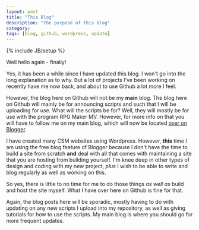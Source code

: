 ```yaml
---
layout: post
title: "This Blog"
description: "the purpose of this blog"
category:
tags: [blog, github, wordpress, update]
---
```

{% include JB/setup %}

Well hello again - finally!

Yes, it has been a while since I have updated this blog. I won't go into the long explanation as to why. But a lot of projects I've been working on recently have me now back, and about to use Github a lot more I feel.

However, the blog here on Github will not be my **main** blog. The blog here on Github will mainly be for announcing scripts and such that I will be uploading for use. What will the scripts be for? Well, they will mostly be for use with the program RPG Maker MV. However, for more info on that you will have to follow me on my main blog, which will now be located [over on Blogger](https://rpgmakerjourney.blogspot.com/).

<!--more-->

I have created many CSM websites using Wordpress. However, **this** time I am using the free blog feature of Blogger because I don't have the time to build a site from scratch **and** deal with all that comes with maintaining a site that you are hosting from building yourself. I'm knee deep in other types of design and coding with my new project, *plus* I wish to be able to write and blog regularly as well as working on this.

So yes, there is little to no time for me to do those things *as well as* build and host the site myself. What I have over here on Github is fine for that.

Again, the blog posts here will be sporadic, mostly having to do with updating on any new scripts I upload into my repository, as well as giving tutorials for how to use the scripts. My main blog is where you should go for more frequent updates.  
